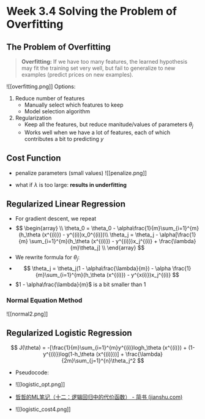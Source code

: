 # Week 3.4 Solving the Problem of Overfitting
## The Problem of Overfitting
> **Overfitting:** If we have too many features, the learned hypothesis may fit the training set very well, but fail to generalize to new examples (predict prices on new examples).

![[overfitting.png]]
Options:
1. Reduce number of features
	+ Manually select which features to keep
	+ Model selection algorithm
2. Regularization
	+ Keep all the features, but reduce manitude/values of parameters $\theta_j$
	+ Works well when we have a lot of features, each of which contributes a bit to predicting $y$
## Cost Function
+ penalize parameters (small values)
![[penalize.png]]

+ what if $\lambda$ is too large: **results in underfitting**
## Regularized Linear Regression
+ For gradient descent, we repeat
+ $$
 \begin{array}
	 \\
	\theta_0 = \theta_0 - \alpha\frac{1}{m}\sum_{i=1}^{m}(h_\theta (x^{(i)}) - y^{(i)}x_0^{(i)})\\
	 \theta_j = \theta_j - \alpha[\frac{1}{m} \sum_{i=1}^{m}(h_\theta (x^{(i)}) - y^{(i)})x_j^{(i)} + \frac{\lambda}{m}\theta_j]
	 \\
 \end{array}
	 $$
+ We rewrite formula for $\theta_j$:
+ $$
\theta_j = \theta_j(1 - \alpha\frac{\lambda}{m}) - \alpha \frac{1}{m}\sum_{i=1}^{m}(h_\theta (x^{(i)}) - y^{x(i)})x_j^{(i)}
$$
+ $1 - \alpha\frac{\lambda}{m}$ is a bit smaller than 1

### Normal Equation Method
![[normal2.png]]
## Regularized Logistic Regression
$$
J(\theta) = -[\frac{1}{m}\sum_{i=1}^{m}y^{(i)}logh_\theta (x^{(i)}) + (1-y^{(i)})log(1-h_\theta (x^{(i)}))] + \frac{\lambda}{2m}\sum_{j=1}^{n}\theta_j^2
$$
+ Pseudocode:
+ ![[logistic_opt.png]]

+ [哲哲的ML笔记（十二：逻辑回归中的代价函数） - 简书 (jianshu.com)](https://www.jianshu.com/p/63c076b5b2be?u_atoken=3652618d-b8a8-4323-8d7f-f726eedcf5ae&u_asession=01N77A4CKWWRh-iDCCBOpxOuddZ0CVl_Rrc9dd2CwTQkPV6TbZWlZx2NtSC8k6jsIKX0KNBwm7Lovlpxjd_P_q4JsKWYrT3W_NKPr8w6oU7K9iws9CgWGHCDDid1KBxykIymCvuFU2gNCRIRJqGpb9omBkFo3NEHBv0PZUm6pbxQU&u_asig=05oKVigvANvKxFDWvrHXTSfAxc_ayXnHtuRe9K0nwH9LYabfY-boM0YJXNaAnfFbIWxgmGVwq92qpXMkPp7gYmnp5Dz5H2O3VpJxGvMESQuq55ufNc7iJGSioT5ckouMxYfedjKl161k3x8YiURZhQPFu-7gNYoKLoeZxGFe9YshD9JS7q8ZD7Xtz2Ly-b0kmuyAKRFSVJkkdwVUnyHAIJzbI6NNmkMukQI2gCacPS6jUcdELaX7Yfi10nScMcn7uBb4DvBakBj6x1SID70OM96u3h9VXwMyh6PgyDIVSG1W_2DM5fiIDXpm55UIy7-ihGT4NRbJBasC1DDxCNcnVYN3uC0i-CoWsF7WMRZ5ameVp6rTCgyhlz_X_BJWd0s2i_mWspDxyAEEo4kbsryBKb9Q&u_aref=J8kIrPq5j7mBLuJ9F2yS2MqGpWA%3D)
+ ![[logistic_cost4.png]]